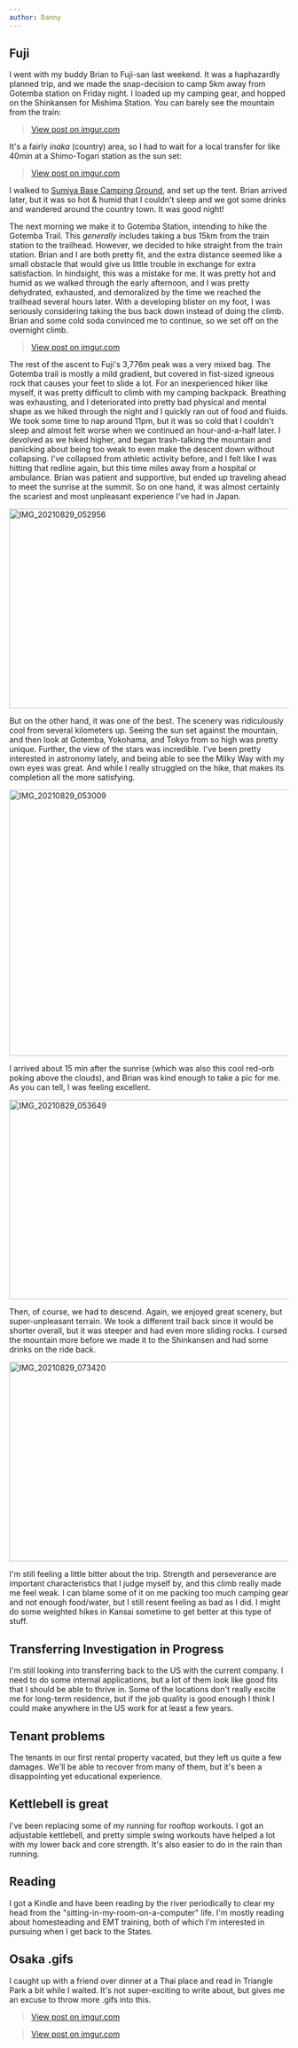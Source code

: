 ```yaml
---
author: Danny
---
```

## Fuji
I went with my buddy Brian to Fuji-san last weekend.  It was a haphazardly planned trip, and we made the snap-decision to camp 5km away from Gotemba station on Friday night.  I loaded up my camping gear, and hopped on the Shinkansen for Mishima Station.  You can barely see the mountain from the train:

<div class="center">
<blockquote class="imgur-embed-pub" lang="en" data-id="mZCLWTg"><a href="https://imgur.com/mZCLWTg">View post on imgur.com</a></blockquote><script async src="//s.imgur.com/min/embed.js" charset="utf-8"></script>
</div>

It's a fairly *inaka* (country) area, so I had to wait for a local transfer for like 40min at a Shimo-Togari station as the sun set:

<div class="center">
<blockquote class="imgur-embed-pub" lang="en" data-id="6z1JjFb"><a href="https://imgur.com/6z1JjFb">View post on imgur.com</a></blockquote><script async src="//s.imgur.com/min/embed.js" charset="utf-8"></script>
</div>

I walked to [Sumiya Base Camping Ground](https://goo.gl/maps/MvzBQw8kDk6FLgaK7), and set up the tent.  Brian arrived later, but it was so hot & humid that I couldn't sleep and we got some drinks and wandered around the country town. It was good night!

The next morning we make it to Gotemba Station, intending to hike the Gotemba Trail.  This *generally* includes taking a bus 15km from the train station to the trailhead.  However, we decided to hike straight from the train station.  Brian and I are both pretty fit, and the extra distance seemed like a small obstacle that would give us little trouble in exchange for extra satisfaction.  In hindsight, this was a mistake for me.  It was pretty hot and humid as we walked through the early afternoon, and I was pretty dehydrated, exhausted, and demoralized by the time we reached the trailhead several hours later.  With a developing blister on my foot, I was seriously considering taking the bus back down instead of doing the climb.  Brian and some cold soda convinced me to continue, so we set off on the overnight climb.

<div class="center">
<blockquote class="imgur-embed-pub" lang="en" data-id="Gx5Ppvs"><a href="https://imgur.com/Gx5Ppvs">View post on imgur.com</a></blockquote><script async src="//s.imgur.com/min/embed.js" charset="utf-8"></script>
</div>

The rest of the ascent to Fuji's 3,776m peak was a very mixed bag.  The Gotemba trail is mostly a mild gradient, but covered in fist-sized igneous rock that causes your feet to slide a lot.  For an inexperienced hiker like myself, it was pretty difficult to climb with my camping backpack.  Breathing was exhausting, and I deteriorated into pretty bad physical and mental shape as we hiked through the night and I quickly ran out of food and fluids.  We took some time to nap around 11pm, but it was so cold that I couldn't sleep and almost felt worse when we continued an hour-and-a-half later.  I devolved as we hiked higher, and began trash-talking the mountain and panicking about being too weak to even make the descent down without collapsing.  I've collapsed from athletic activity before, and I felt like I was hitting that redline again, but this time miles away from a hospital or ambulance.  Brian was patient and supportive, but ended up traveling ahead to meet the sunrise at the summit.  So on one hand, it was almost certainly the scariest and most unpleasant experience I've had in Japan.

<div class="center">
<a data-flickr-embed="true" href="https://www.flickr.com/photos/154842805@N03/52252602827/in/dateposted/" title="IMG_20210829_052956"><img src="https://live.staticflickr.com/65535/52252602827_29e0dd2d58_z.jpg" width="640" height="360" alt="IMG_20210829_052956"></a><script async src="//embedr.flickr.com/assets/client-code.js" charset="utf-8"></script>
</div>

But on the other hand, it was one of the best.  The scenery was ridiculously cool from several kilometers up.  Seeing the sun set against the mountain, and then look at Gotemba, Yokohama, and Tokyo from so high was pretty unique.  Further, the view of the stars was incredible.  I've been pretty interested in astronomy lately, and being able to see the Milky Way with my own eyes was great.  And while I really struggled on the hike, that makes its completion all the more satisfying.


<div class="center">
<a data-flickr-embed="true" href="https://www.flickr.com/photos/154842805@N03/52253857634/in/photostream/" title="IMG_20210829_053009"><img src="https://live.staticflickr.com/65535/52253857634_5064319484_z.jpg" width="640" height="480" alt="IMG_20210829_053009"></a><script async src="//embedr.flickr.com/assets/client-code.js" charset="utf-8"></script>
</div>

I arrived about 15 min after the sunrise (which was also this cool red-orb poking above the clouds), and Brian was kind enough to take a pic for me.  As you can tell, I was feeling excellent.

<div class="center">
<a data-flickr-embed="true" href="https://www.flickr.com/photos/154842805@N03/52253592558/in/photostream/" title="IMG_20210829_053649"><img src="https://live.staticflickr.com/65535/52253592558_e510b9126a_z.jpg" width="640" height="360" alt="IMG_20210829_053649"></a><script async src="//embedr.flickr.com/assets/client-code.js" charset="utf-8"></script>
</div>

Then, of course, we had to descend.  Again, we enjoyed great scenery, but super-unpleasant terrain.  We took a different trail back since it would be shorter overall, but it was steeper and had even more sliding rocks.  I cursed the mountain more before we made it to the Shinkansen and had some drinks on the ride back.

<div class="center">
<a data-flickr-embed="true" href="https://www.flickr.com/photos/154842805@N03/52254068750/in/photostream/" title="IMG_20210829_073420"><img src="https://live.staticflickr.com/65535/52254068750_4fd3a9d9c5_z.jpg" width="640" height="360" alt="IMG_20210829_073420"></a><script async src="//embedr.flickr.com/assets/client-code.js" charset="utf-8"></script>
</div>

I'm still feeling a little bitter about the trip.  Strength and perseverance are important characteristics that I judge myself by, and this climb really made me feel weak.  I can blame some of it on me packing too much camping gear and not enough food/water, but I still resent feeling as bad as I did.  I might do some weighted hikes in Kansai sometime to get better at this type of stuff.

## Transferring Investigation in Progress
I'm still looking into transferring back to the US with the current company.  I need to do some internal applications, but a lot of them look like good fits that I should be able to thrive in.  Some of the locations don't really excite me for long-term residence, but if the job quality is good enough I think I could make anywhere in the US work for at least a few years.

## Tenant problems
The tenants in our first rental property vacated, but they left us quite a few damages.  We'll be able to recover from many of them, but it's been a disappointing yet educational experience.

## Kettlebell is great
I've been replacing some of my running for rooftop workouts.  I got an adjustable kettlebell, and pretty simple swing workouts have helped a lot with my lower back and core strength.  It's also easier to do in the rain than running.  

## Reading
I got a Kindle and have been reading by the river periodically to clear my head from the "sitting-in-my-room-on-a-computer" life.  I'm mostly reading about homesteading and EMT training, both of which I'm interested in pursuing when I get back to the States.
## Osaka .gifs
I caught up with a friend over dinner at a Thai place and read in Triangle Park a bit while I waited.  It's not super-exciting to write about, but gives me an excuse to throw more .gifs into this.

<div class="center">
<blockquote class="imgur-embed-pub" lang="en" data-id="dxMg7hd"><a href="https://imgur.com/dxMg7hd">View post on imgur.com</a></blockquote><script async src="//s.imgur.com/min/embed.js" charset="utf-8"></script>
</div>

<div class="center">
<blockquote class="imgur-embed-pub" lang="en" data-id="gCXwgoL"><a href="https://imgur.com/gCXwgoL">View post on imgur.com</a></blockquote><script async src="//s.imgur.com/min/embed.js" charset="utf-8"></script>
</div>
